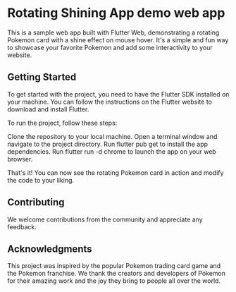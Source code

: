 # Rotating Shining App demo web app

This is a sample web app built with Flutter Web, demonstrating a rotating Pokemon card with a shine effect on mouse hover. It's a simple and fun way to showcase your favorite Pokemon and add some interactivity to your website.

## Getting Started

To get started with the project, you need to have the Flutter SDK installed on your machine. You can follow the instructions on the Flutter website to download and install Flutter.

To run the project, follow these steps:

Clone the repository to your local machine.
Open a terminal window and navigate to the project directory.
Run flutter pub get to install the app dependencies.
Run flutter run -d chrome to launch the app on your web browser.

That's it! You can now see the rotating Pokemon card in action and modify the code to your liking.

## Contributing

We welcome contributions from the community and appreciate any feedback.

## Acknowledgments

This project was inspired by the popular Pokemon trading card game and the Pokemon franchise. We thank the creators and developers of Pokemon for their amazing work and the joy they bring to people all over the world.
